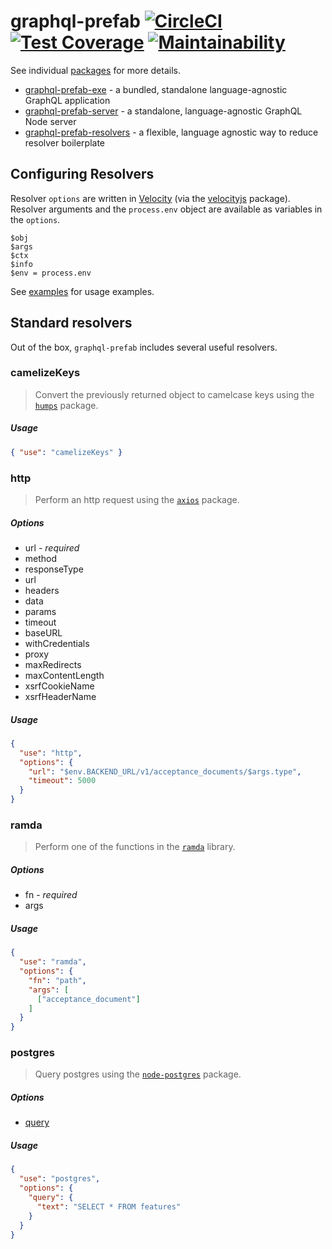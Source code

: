 # graphql-prefab [![CircleCI](https://circleci.com/gh/jdolle/graphql-prefab.svg?style=svg)](https://circleci.com/gh/jdolle/graphql-prefab) [![Test Coverage](https://api.codeclimate.com/v1/badges/da06c7682572accb0831/test_coverage)](https://codeclimate.com/github/jdolle/graphql-prefab/test_coverage) [![Maintainability](https://api.codeclimate.com/v1/badges/da06c7682572accb0831/maintainability)](https://codeclimate.com/github/jdolle/graphql-prefab/maintainability)

See individual [packages](https://github.com/jdolle/graphql-prefab/tree/master/packages) for more details.
- [graphql-prefab-exe](https://github.com/jdolle/graphql-prefab/tree/master/packages/graphql-prefab-exe) - a bundled, standalone language-agnostic GraphQL application
- [graphql-prefab-server](https://github.com/jdolle/graphql-prefab/tree/master/packages/graphql-prefab-server) - a standalone, language-agnostic GraphQL Node server
- [graphql-prefab-resolvers](https://github.com/jdolle/graphql-prefab/tree/master/packages/graphql-prefab-resolvers) - a flexible, language agnostic way to reduce resolver boilerplate

## Configuring Resolvers

Resolver `options` are written in [Velocity](http://velocity.apache.org/engine/1.7/vtl-reference.html) (via the [velocityjs](https://github.com/shepherdwind/velocity.js) package). Resolver arguments and the `process.env` object are available as variables in the `options`.
```
$obj
$args
$ctx
$info
$env = process.env
```

See [examples](https://github.com/jdolle/graphql-prefab/tree/master/packages/graphql-prefab-resolvers/examples) for usage examples.


## Standard resolvers

Out of the box, `graphql-prefab` includes several useful resolvers.

### camelizeKeys

> Convert the previously returned object to camelcase keys using the [`humps`](https://github.com/domchristie/humps) package.

##### Usage

```json
{ "use": "camelizeKeys" }
```


### http

> Perform an http request using the [`axios`](https://github.com/axios/axios) package.

##### Options

- url - *required*
- method
- responseType
- url
- headers
- data
- params
- timeout
- baseURL
- withCredentials
- proxy
- maxRedirects
- maxContentLength
- xsrfCookieName
- xsrfHeaderName

##### Usage

```json
{
  "use": "http",
  "options": {
    "url": "$env.BACKEND_URL/v1/acceptance_documents/$args.type",
    "timeout": 5000
  }
}
```


### ramda

> Perform one of the functions in the  [`ramda`](https://github.com/ramda/ramda) library.

##### Options

- fn - *required*
- args

##### Usage

```json
{
  "use": "ramda",
  "options": {
    "fn": "path",
    "args": [
      ["acceptance_document"]
    ]
  }
}
```


### postgres

> Query postgres using the [`node-postgres`](https://github.com/brianc/node-postgres) package.

##### Options

- [query](https://node-postgres.com/features/queries#query-config-object)

##### Usage

```json
{
  "use": "postgres",
  "options": {
    "query": {
      "text": "SELECT * FROM features"
    }
  }
}
```
